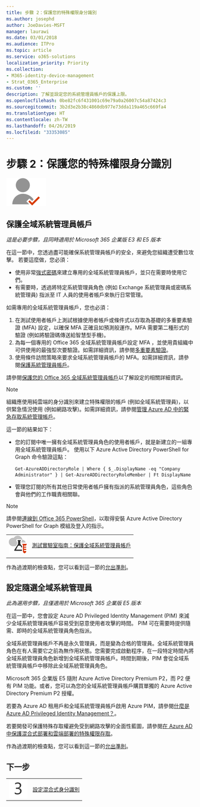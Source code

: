 ```yaml
---
title: 步驟 2：保護您的特殊權限身分識別
ms.author: josephd
author: JoeDavies-MSFT
manager: laurawi
ms.date: 03/01/2018
ms.audience: ITPro
ms.topic: article
ms.service: o365-solutions
localization_priority: Priority
ms.collection:
- M365-identity-device-management
- Strat_O365_Enterprise
ms.custom: ''
description: 了解並設定您的系統管理員帳戶的保護上限。
ms.openlocfilehash: 0be82fc6f431001c69e79a0a26007c54a87424c3
ms.sourcegitcommit: 3b2d3e2b38c4860db977e73dda119a465c669fa4
ms.translationtype: HT
ms.contentlocale: zh-TW
ms.lasthandoff: 04/26/2019
ms.locfileid: "33353085"
---
```

# <a name="step-2-secure-your-privileged-identities"></a>步驟 2：保護您的特殊權限身分識別

![](./media/deploy-foundation-infrastructure/identity_icon-small.png)

<a name="identity-global-admin"></a>
## <a name="protect-global-administrator-accounts"></a>保護全域系統管理員帳戶

*這是必要步驟，且同時適用於 Microsoft 365 企業版 E3 和 E5 版本*

在這一節中，您透過盡可能確保系統管理員帳戶的安全，來避免您組織遭受數位攻擊。 若要這麼做，您必須：

- 使用非常[強式密碼](https://support.microsoft.com//help/4026406/microsoft-account-create-a-strong-password)來建立專用的全域系統管理員帳戶，並只在需要時使用它們。
- 有需要時，透過將特定系統管理員角色 (例如 Exchange 系統管理員或密碼系統管理員) 指派至 IT 人員的使用者帳戶來執行日常管理。

如需專用的全域系統管理員帳戶，您也必須：

1. 在測試使用者帳戶上測試根據使用者帳戶或條件式以存取為基礎的多重要素驗證 (MFA) 設定，以確保 MFA 正確且如預測般運作。MFA 需要第二種形式的驗證 (例如將驗證碼傳送給智慧型手機)。
2. 為每一個專用的 Office 365 全域系統管理員帳戶設定 MFA ，並使用貴組織中可供使用的最強型次要驗證。如需詳細資訊，請參閱[多重要素驗證](identity-multi-factor-authentication.md#identity-mfa)。
2. 使用條件訪問策略來要求全域系統管理員帳戶的 MFA。如需詳細資訊，請參閱[保護系統管理員帳戶](identity-access-prerequisites.md#protecting-administrator-accounts)。

請參閱[保護您的 Office 365 全域系統管理員帳戶](https://docs.microsoft.com/office365/enterprise/protect-your-global-administrator-accounts)以了解設定的相關詳細資訊。

> [!Note]
> 組織應使用純雲端的身分識別來建立特殊權限的帳戶 (例如全域系統管理員)，以供緊急情況使用 (例如網路攻擊)。如需詳細資訊，請參閱[管理 Azure AD 中的緊急存取系統管理帳戶](https://docs.microsoft.com/azure/active-directory/users-groups-roles/directory-emergency-access)。

這一節的結果如下：

- 您的訂閱中唯一擁有全域系統管理員角色的使用者帳戶，就是新建立的一組專用全域系統管理員帳戶。 使用以下 Azure Active Directory PowerShell for Graph 命令驗證這點： 
  ```
  Get-AzureADDirectoryRole | Where { $_.DisplayName -eq "Company Administrator" } | Get-AzureADDirectoryRoleMember | Ft DisplayName
  ```
- 管理您訂閱的所有其他日常使用者帳戶擁有指派的系統管理員角色，這些角色會與他們的工作職責相關聯。

> [!Note]
> 請參閱[連線到 Office 365 PowerShell](https://docs.microsoft.com/office365/enterprise/powershell/connect-to-office-365-powershell)，以取得安裝 Azure Active Directory PowerShell for Graph 模組及登入的指示。

|||
|:-------|:-----|
|![Microsoft Cloud 的測試實驗室指南](media/m365-enterprise-test-lab-guides/cloud-tlg-icon-small.png)| [測試實驗室指南：保護全域系統管理員帳戶](protect-global-administrator-accounts-microsoft-365-test-environment.md) |
|||

作為過渡期的檢查點，您可以看到這一節的[允出準則](identity-exit-criteria.md#crit-identity-global-admin)。


<a name="identity-pim"></a>
## <a name="set-up-on-demand-global-administrators"></a>設定隨選全域系統管理員

*此為選用步驟，且僅適用於 Microsoft 365 企業版 E5 版本*

在這一節中，您會設定 Azure AD Privileged Identity Management (PIM) 來減少全域系統管理員帳戶容易受到惡意使用者攻擊的時間。 PIM 可在需要時提供隨需、即時的全域系統管理員角色指派。  

全域系統管理員帳戶不再是永久管理員，而是變為合格的管理員。全域系統管理員角色在有人需要它之前為無作用狀態。您需要完成啟動程序，在一段特定時間內將全域系統管理員角色新增到全域系統管理員帳戶。時間到期後，PIM 會從全域系統管理員帳戶中移除此全域系統管理員角色。

Microsoft 365 企業版 E5 隨附 Azure Active Directory Premium P2，而 P2 便有 PIM 功能。或者，您可以為您的全域系統管理員帳戶購買單獨的 Azure Active Directory Premium P2 授權。

若要為 Azure AD 租用戶和全域系統管理員帳戶啟用 Azure PIM，請參閱[什麼是 Azure AD Privileged Identity Management？](https://docs.microsoft.com/azure/active-directory/active-directory-privileged-identity-management-configure)。

若要開發可保護特殊存取權避免受到網路攻擊的全面性藍圖，請參閱[在 Azure AD 中保護混合式部署和雲端部署的特殊權限存取](https://docs.microsoft.com/azure/active-directory/admin-roles-best-practices)。

作為過渡期的檢查點，您可以看到這一節的[允出準則](identity-exit-criteria.md#crit-identity-pim)。


## <a name="next-step"></a>下一步

|||
|:-------|:-----|
|![](./media/stepnumbers/Step3.png)| [設定混合式身分識別](identity-azure-ad-connect.md) |

